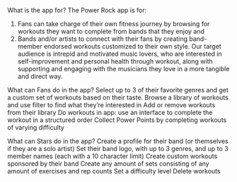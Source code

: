 What is the app for?
The Power Rock app is for:
1) Fans can take charge of their own fitness journey by browsing for workouts they want to complete from bands that they enjoy and 
2) Bands and/or artists to connect with their fans by creating band-member endorsed workouts customized to their own style.
Our target audience is intrepid and motivated music lovers, who are interested in self-improvement and personal health through workout, along with supporting and engaging with the musicians they love in a more tangible and direct way.

What can Fans do in the app?
Select up to 3 of their favorite genres and get a custom set of workouts based on their taste. 
Browse a library of workouts and use filter to find what they’re interested in
Add or remove workouts from their library
Do workouts in app: use an interface to complete the workout in a structured order
Collect Power Points by completing workouts of varying difficulty

What can Stars do in the app?
Create a profile for their band (or themselves if they are a solo artist)
Set their band logo, with up to 3 genres, and up to 3 member names (each with a 10 character limit)
Create custom workouts sponsored by their band
Create any amount of sets consisting of any amount of exercises and rep counts
Set a difficulty level
Delete workouts
